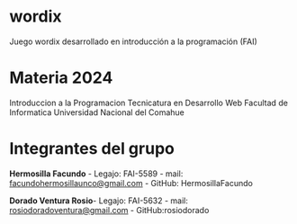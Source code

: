 # wordix
Juego wordix desarrollado en introducción a la programación (FAI)

# Materia 2024

Introduccion a la Programacion 
Tecnicatura en Desarrollo Web
Facultad de Informatica 
Universidad Nacional del Comahue 

# Integrantes del grupo 

**Hermosilla Facundo** - Legajo: FAI-5589 - mail: facundohermosillaunco@gmail.com - GitHub: HermosillaFacundo 

**Dorado Ventura Rosio**- Legajo: FAI-5632 - mail: rosiodoradoventura@gmail.com - GitHub:rosiodorado
